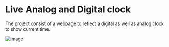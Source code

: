 # Live Analog and Digital clock
The project consist of a webpage to reflect a digital as well as analog clock to show current time.

![image](https://user-images.githubusercontent.com/45850768/132963368-570dffe8-5e31-4c5f-be79-e1dee37b113a.png)

